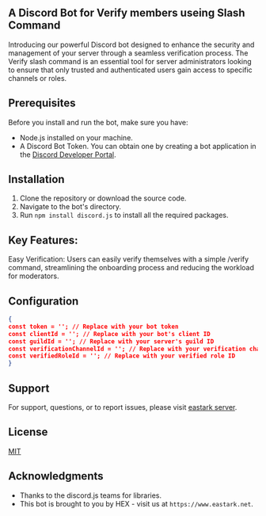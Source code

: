 ## A Discord Bot for Verify members useing Slash Command
Introducing our powerful Discord bot designed to enhance the security and management of your server through a seamless verification process. The Verify slash command is an essential tool for server administrators looking to ensure that only trusted and authenticated users gain access to specific channels or roles.

## Prerequisites

Before you install and run the bot, make sure you have:

- Node.js installed on your machine.
- A Discord Bot Token. You can obtain one by creating a bot application in the [Discord Developer Portal](https://discord.com/developers/applications).

## Installation

1. Clone the repository or download the source code.
2. Navigate to the bot's directory.
3. Run `npm install discord.js` to install all the required packages.

## Key Features:
Easy Verification: Users can easily verify themselves with a simple /verify command, streamlining the onboarding process and reducing the workload for moderators.

## Configuration

```json
{
const token = ''; // Replace with your bot token
const clientId = ''; // Replace with your bot's client ID
const guildId = ''; // Replace with your server's guild ID
const verificationChannelId = ''; // Replace with your verification channel ID
const verifiedRoleId = ''; // Replace with your verified role ID
}
```

## Support

For support, questions, or to report issues, please visit [eastark server](https://discord.gg/XzhGyJe3xc).

## License

[MIT](LICENSE)

## Acknowledgments

- Thanks to the discord.js teams for libraries.
- This bot is brought to you by HEX - visit us at `https://www.eastark.net`.
